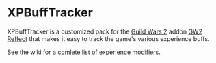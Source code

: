 # XPBuffTracker
XPBuffTracker is a customized pack for the [Guild Wars 2](https://guildwars2.com) addon [GW2 Reffect](https://github.com/Zerthox/gw2-reffect/) that makes it easy to track the game's various experience buffs.

See the wiki for a [comlete list of experience modifiers](https://wiki.guildwars2.com/wiki/Experience#Experience_modifiers).
